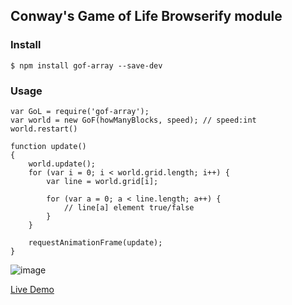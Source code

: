## Conway's Game of Life Browserify module 


### Install

```
$ npm install gof-array --save-dev

```


### Usage

```
var GoL = require('gof-array');
var world = new GoF(howManyBlocks, speed); // speed:int
world.restart()

function update()
{
	world.update();
	for (var i = 0; i < world.grid.length; i++) {
		var line = world.grid[i];
		
		for (var a = 0; a < line.length; a++) {
			// line[a] element true/false
		}
	}
	
	requestAnimationFrame(update);
}

```

![image](http://labs.fluuu.id/iso/gof.jpg)

[Live Demo](http://labs.fluuu.id/iso)
